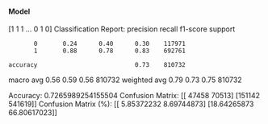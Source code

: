 #### Model
[1 1 1 ... 0 1 0]
Classification Report:
              precision    recall  f1-score   support

           0       0.24      0.40      0.30    117971
           1       0.88      0.78      0.83    692761

    accuracy                           0.73    810732
   macro avg       0.56      0.59      0.56    810732
weighted avg       0.79      0.73      0.75    810732

Accuracy: 0.7265989254155504
Confusion Matrix:
[[ 47458  70513]
 [151142 541619]]
Confusion Matrix (%):
[[ 5.85372232  8.69744873]
 [18.64265873 66.80617023]]
